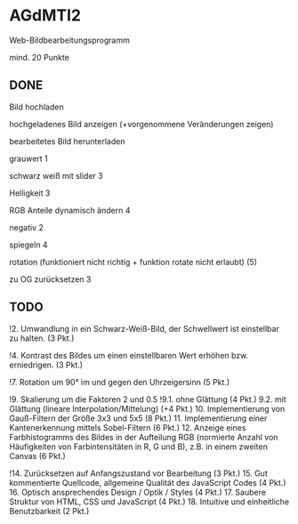 # AGdMTI2
Web-Bildbearbeitungsprogramm 

mind. 20 Punkte

DONE
---------------
Bild hochladen

hochgeladenes Bild anzeigen (+vorgenommene Veränderungen zeigen)

bearbeitetes Bild herunterladen

grauwert 1

schwarz weiß mit slider 3

Helligkeit 3

RGB Anteile dynamisch ändern 4

negativ 2

spiegeln 4

rotation (funktioniert nicht richtig + funktion rotate nicht erlaubt) (5)

zu OG zurücksetzen 3


TODO
-----------------

!2. Umwandlung in ein Schwarz-Weiß-Bild, der Schwellwert ist einstellbar zu halten. (3 Pkt.)

!4. Kontrast des Bildes um einen einstellbaren Wert erhöhen bzw. erniedrigen. (3 Pkt.)


!7. Rotation um 90° im und gegen den Uhrzeigersinn (5 Pkt.)

!9. Skalierung um die Faktoren 2 und 0.5
!9.1. ohne Glättung (4 Pkt.)
9.2. mit Glättung (lineare Interpolation/Mittelung) (+4 Pkt.)
10. Implementierung von Gauß-Filtern der Größe 3x3 und 5x5 (8 Pkt.)
11. Implementierung einer Kantenerkennung mittels Sobel-Filtern (6 Pkt.)
12. Anzeige eines Farbhistogramms des Bildes in der Aufteilung RGB (normierte Anzahl von 
Häufigkeiten von Farbintensitäten in R, G und B), z.B. in einem zweiten Canvas (6 Pkt.)

!14. Zurücksetzen auf Anfangszustand vor Bearbeitung (3 Pkt.)
15. Gut kommentierte Quellcode, allgemeine Qualität des JavaScript Codes (4 Pkt.)
16. Optisch ansprechendes Design / Optik / Styles (4 Pkt.)
17. Saubere Struktur von HTML, CSS und JavaScript (4 Pkt.)
18. Intuitive und einheitliche Benutzbarkeit (2 Pkt.)
